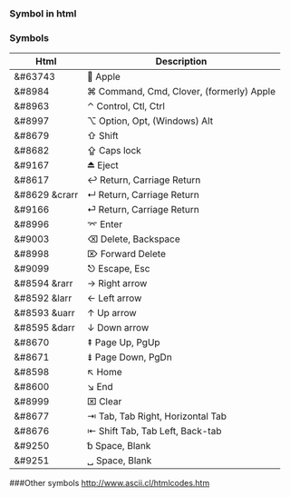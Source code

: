 ### Symbol in html

### Symbols

Html|Description
--|--
&#38;&#35;63743           |     Apple
&#38;&#35;8984            | ⌘    Command, Cmd, Clover, (formerly) Apple
&#38;&#35;8963            | ⌃    Control, Ctl, Ctrl
&#38;&#35;8997            | ⌥    Option, Opt, (Windows) Alt
&#38;&#35;8679            | ⇧    Shift
&#38;&#35;8682            | ⇪    Caps lock
&#38;&#35;9167            | ⏏    Eject
&#38;&#35;8617            | ↩    Return, Carriage Return
&#38;&#35;8629 &#38;crarr | ↵    Return, Carriage Return
&#38;&#35;9166            | ⏎    Return, Carriage Return
&#38;&#35;8996            | ⌤    Enter
&#38;&#35;9003            | ⌫    Delete, Backspace
&#38;&#35;8998            | ⌦    Forward Delete
&#38;&#35;9099            | ⎋    Escape, Esc
&#38;&#35;8594 &#38;rarr  | →    Right arrow
&#38;&#35;8592 &#38;larr  | ←    Left arrow
&#38;&#35;8593 &#38;uarr  | ↑    Up arrow
&#38;&#35;8595 &#38;darr  | ↓    Down arrow
&#38;&#35;8670            | ⇞    Page Up, PgUp
&#38;&#35;8671            | ⇟    Page Down, PgDn
&#38;&#35;8598            | ↖    Home
&#38;&#35;8600            | ↘    End
&#38;&#35;8999            | ⌧    Clear
&#38;&#35;8677            | ⇥    Tab, Tab Right, Horizontal Tab
&#38;&#35;8676            | ⇤    Shift Tab, Tab Left, Back-tab
&#38;&#35;9250            | ␢    Space, Blank
&#38;&#35;9251            | ␣    Space, Blank

###Other symbols
http://www.ascii.cl/htmlcodes.htm